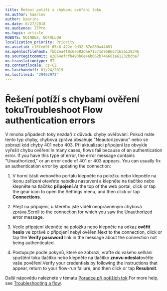 ```yaml
---
title: Řešení potíží s chybami ověření toku
ms.author: kaarins
author: kaarins
ms.date: 6/27/2018
ms.audience: ITPro
ms.topic: article
ROBOTS: NOINDEX, NOFOLLOW
localization_priority: Priority
ms.assetid: c15fed9f-65c6-422e-9d32-87e889a44b51
ms.openlocfilehash: fbb2ea4f0c6e582dae71371d958667162a138346
ms.sourcegitcommit: e2864efcfb493b6e46b662b746661a61232bdba7
ms.translationtype: MT
ms.contentlocale: cs-CZ
ms.lasthandoff: 01/24/2019
ms.locfileid: "29462972"
---
```

# <a name="troubleshoot-flow-authentication-errors"></a><span data-ttu-id="55c69-102">Řešení potíží s chybami ověření toku</span><span class="sxs-lookup"><span data-stu-id="55c69-102">Troubleshoot Flow authentication errors</span></span>

<span data-ttu-id="55c69-p101">V mnoha případech toky nezdaří z důvodu chyby ověřování. Pokud máte tento typ chyby, chybová zpráva obsahuje "Neautorizováno" nebo se zobrazí kód chyby 401 nebo 403. Při aktualizaci připojení lze obvykle vyřešit chybu ověření:</span><span class="sxs-lookup"><span data-stu-id="55c69-p101">In many cases, flows fail because of an authentication error. If you have this type of error, the error message contains "Unauthorized," or an error code of 401 or 403 appears. You can usually fix an authentication error by updating the connection:</span></span>
  
1. <span data-ttu-id="55c69-106">V horní části webového portálu klepněte na položku nebo klepněte na ikonu zařízení otevřete nabídku nastavení a klepněte na tlačítko nebo klepněte na tlačítko **připojení**.</span><span class="sxs-lookup"><span data-stu-id="55c69-106">At the top of the web portal, click or tap the gear icon to open the Settings menu, and then click or tap **Connections**.</span></span>
    
2. <span data-ttu-id="55c69-107">Přejít na připojení, u kterého jste viděli neoprávněným chybová zpráva.</span><span class="sxs-lookup"><span data-stu-id="55c69-107">Scroll to the connection for which you saw the Unauthorized error message.</span></span>
    
3. <span data-ttu-id="55c69-108">Vedle připojení klepněte na položku nebo klepněte na odkaz **ověřit heslo** ve zprávě o připojení nebyl ověřen.</span><span class="sxs-lookup"><span data-stu-id="55c69-108">Next to the connection, click or tap the **Verify password** link in the message about the connection not being authenticated.</span></span> 
    
4. <span data-ttu-id="55c69-109">Postupujte podle pokynů, které se zobrazí, vraťte do vašeho selhání spuštění toku tlačítko nebo klepněte na tlačítko **znovu odeslat**ověřte vaše pověření.</span><span class="sxs-lookup"><span data-stu-id="55c69-109">Verify your credentials by following the instructions that appear, return to your flow-run failure, and then click or tap **Resubmit**.</span></span>
    
<span data-ttu-id="55c69-110">Další nápovědu naleznete v tématu [Poradce při potížích tok](https://go.microsoft.com/fwlink/?linkid=872110).</span><span class="sxs-lookup"><span data-stu-id="55c69-110">For more help, see [Troubleshooting a flow](https://go.microsoft.com/fwlink/?linkid=872110).</span></span>
  

